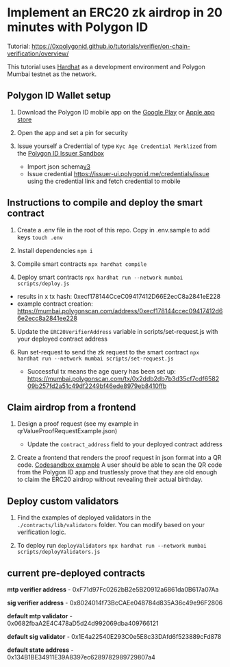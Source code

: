 # Implement an ERC20 zk airdrop in 20 minutes with Polygon ID

Tutorial: https://0xpolygonid.github.io/tutorials/verifier/on-chain-verification/overview/

This tutorial uses [Hardhat](https://hardhat.org/) as a development environment and Polygon Mumbai testnet as the network.

## Polygon ID Wallet setup

1. Download the Polygon ID mobile app on the [Google Play](https://play.google.com/store/apps/details?id=com.polygonid.wallet) or [Apple app store](https://apps.apple.com/us/app/polygon-id/id1629870183)

2. Open the app and set a pin for security

3. Issue yourself a Credential of type `Kyc Age Credential Merklized` from the [Polygon ID Issuer Sandbox](https://issuer-ui.polygonid.me/)
   * Import json schema[v3](https://raw.githubusercontent.com/iden3/claim-schema-vocab/main/schemas/json/KYCAgeCredential-v3.json)
   * Issue credential https://issuer-ui.polygonid.me/credentials/issue using the credential link and fetch credential to mobile 

## Instructions to compile and deploy the smart contract

1. Create a .env file in the root of this repo. Copy in .env.sample to add keys
    `touch .env`

2. Install dependencies
    `npm i`

3. Compile smart contracts
    `npx hardhat compile`

4. Deploy smart contracts
    `npx hardhat run --network mumbai scripts/deploy.js`
 - results in x tx hash: 0xecf178144CceC09417412D66E2ecC8a2841eE228
 - example contract creation: https://mumbai.polygonscan.com/address/0xecf178144ccec09417412d66e2ecc8a2841ee228

5. Update the `ERC20VerifierAddress` variable in scripts/set-request.js with your deployed contract address

6. Run set-request to send the zk request to the smart contract
    `npx hardhat run --network mumbai scripts/set-request.js`
    - Successful tx means the age query has been set up: https://mumbai.polygonscan.com/tx/0x2ddb2db7b3d35cf7cdf658209b257fd2a51c49df2249bf46ede8979eb8410ffb


## Claim airdrop from a frontend

1. Design a proof request (see my example in qrValueProofRequestExample.json)
    - Update the `contract_address` field to your deployed contract address

2. Create a frontend that renders the proof request in json format into a QR code. [Codesandbox example](https://codesandbox.io/s/zisu81?file=/index.js) A user should be able to scan the QR code from the Polygon ID app and trustlessly prove that they are old enough to claim the ERC20 airdrop without revealing their actual birthday.

## Deploy custom validators

1. Find the examples of deployed validators in the `./contracts/lib/validators` folder. You can modify based on your verification logic.

2. To deploy run `deployValidators`  `npx hardhat run --network mumbai scripts/deployValidators.js`

## current pre-deployed contracts


**mtp verifier address** - 0xF71d97Fc0262bB2e5B20912a6861da0B617a07Aa

**sig verifier address** - 0x8024014f73BcCAEe048784d835A36c49e96F2806

**default mtp validator** - 0x0682fbaA2E4C478aD5d24d992069dba409766121

**default sig validator** - 0x1E4a22540E293C0e5E8c33DAfd6f523889cFd878

**default state address** - 0x134B1BE34911E39A8397ec6289782989729807a4


